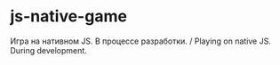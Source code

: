 # js-native-game
Игра на нативном JS. В процессе разработки. / Playing on native JS. During development.
